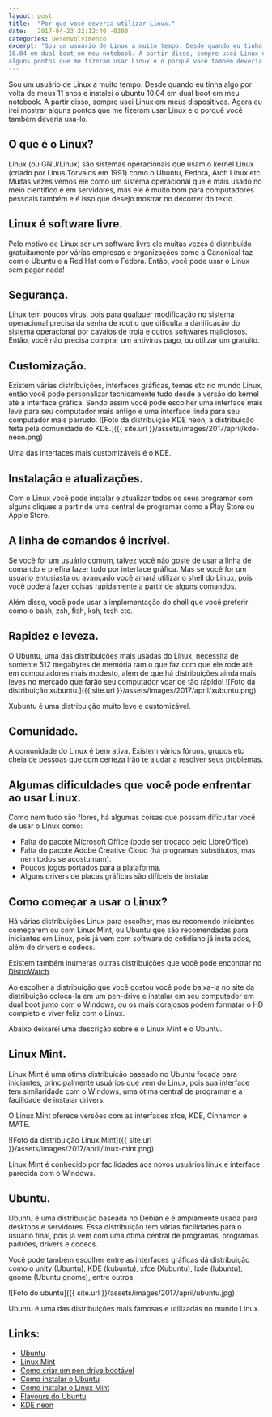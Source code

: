 ```yaml
---
layout: post
title:  "Por que você deveria utilizar Linux."
date:   2017-04-23 22:12:40 -0300
categories: Desenvolvimento
excerpt: "Sou um usuário de Linux a muito tempo. Desde quando eu tinha algo por volta de meus 11 anos e instalei o ubuntu
10.04 em dual boot em meu notebook. A partir disso, sempre usei Linux em meus dispositivos. Agora eu irei mostrar
alguns pontos que me fizeram usar Linux e o porquê você também deveria usa-lo."
---
```

Sou um usuário de Linux a muito tempo. Desde quando eu tinha algo por volta de meus 11 anos e instalei o ubuntu
10.04 em dual boot em meu notebook. A partir disso, sempre usei Linux em meus dispositivos. Agora eu irei mostrar
alguns pontos que me fizeram usar Linux e o porquê você também deveria usa-lo.

## O que é o Linux?

Linux (ou GNU/Linux) são sistemas operacionais que usam o kernel Linux (criado por Linus Torvalds em 1991) como o
Ubuntu, Fedora, Arch Linux etc. Muitas vezes vemos ele como um sistema operacional que é mais usado no meio
cientifico e em servidores, mas ele é muito bom para computadores pessoais também e é isso que desejo mostrar no
decorrer do texto.

## Linux é software livre.

Pelo motivo de Linux ser um software livre ele muitas vezes é distribuído gratuitamente por várias empresas e
organizações como a Canonical faz com o Ubuntu e a Red Hat com o Fedora. Então, você pode usar o Linux sem pagar
nada!

## Segurança.

Linux tem poucos vírus, pois para qualquer modificação no sistema operacional precisa da senha de root o que
dificulta a danificação do sistema operacional por cavalos de troia e outros softwares maliciosos.
Então, você não precisa comprar um antivírus pago, ou utilizar um gratuito.

## Customização.

Existem várias distribuições, interfaces gráficas, temas etc no mundo Linux, então você pode personalizar
tecnicamente tudo desde a versão do kernel até a interface gráfica. Sendo assim você pode escolher uma interface
mais leve para seu computador mais antigo e uma interface linda para seu computador mais parrudo.
![Foto da distribuição KDE neon, a distribuição feita pela comunidade do KDE.]({{ site.url }}/assets/images/2017/april/kde-neon.png)

Uma das interfaces mais customizáveis é o KDE.

## Instalação e atualizações.

Com o Linux você pode instalar e atualizar todos os seus programar com alguns cliques a partir de uma central de programar como a Play Store ou Apple Store.

## A linha de comandos é incrível.

Se você for um usuário comum, talvez você não goste de usar a linha de comando e prefira fazer tudo por interface
gráfica. Mas se você for um usuário entusiasta ou avançado você amará utilizar o shell do Linux, pois você poderá
fazer coisas rapidamente a partir de alguns comandos.

Além disso, você pode usar a implementação do shell que você preferir como o bash, zsh, fish, ksh, tcsh etc.

## Rapidez e leveza.

O Ubuntu, uma das distribuições mais usadas do Linux, necessita de somente 512 megabytes de memória ram o que faz
com que ele rode até em computadores mais modesto, além de que há distribuições ainda mais leves no mercado que
farão seu computador voar de tão rápido!
![Foto da distribuição xubuntu.]({{ site.url }}/assets/images/2017/april/xubuntu.png)

Xubuntu é uma distribuição muito leve e customizável.

## Comunidade.

A comunidade do Linux é bem ativa. Existem vários fóruns, grupos etc cheia de pessoas que com certeza irão te
ajudar a resolver seus problemas.

## Algumas dificuldades que você pode enfrentar ao usar Linux.

Como nem tudo são flores, há algumas coisas que possam dificultar você de usar o Linux como:

- Falta do pacote Microsoft Office (pode ser trocado pelo LibreOffice).
- Falta do pacote Adobe Creative Cloud (há programas substitutos, mas nem todos se acostumam).
- Poucos jogos portados para a plataforma.
- Alguns drivers de placas gráficas são difíceis de instalar

## Como começar a usar o Linux?

Há várias distribuições Linux para escolher, mas eu recomendo iniciantes começarem ou com Linux Mint, ou Ubuntu
que são recomendadas para iniciantes em Linux, pois já vem com software do cotidiano já instalados, além de
drivers e codecs.

Existem também inúmeras outras distribuições que você pode encontrar no [DistroWatch](http://distrowatch.com/).

Ao escolher a distribuição que você gostou você pode baixa-la no site da distribuição coloca-la em um pen-drive e
instalar em seu computador em dual boot junto com o Windows, ou os mais corajosos podem formatar o HD completo e
viver feliz com o Linux.

Abaixo deixarei uma descrição sobre e o Linux Mint e o Ubuntu.

## Linux Mint.

Linux Mint é uma ótima distribuição baseado no Ubuntu focada para iniciantes, principalmente usuários que vem do
Linux, pois sua interface tem similaridade com o Windows, uma ótima central de programar e a facilidade de
instalar drivers.

O Linux Mint oferece versões com as interfaces xfce, KDE, Cinnamon e MATE.

![Foto da distribuição Linux Mint]({{ site.url }}/assets/images/2017/april/linux-mint.png)

Linux Mint é conhecido por facilidades aos novos usuários linux e interface parecida com o Windows.

## Ubuntu.

Ubuntu é uma distribuição baseada no Debian e é amplamente usada para desktops e servidores. Essa distribuição
tem várias facilidades para o usuário final, pois já vem com uma ótima central de programas, programas padrões,
drivers e codecs.

Você pode também escolher entre as interfaces gráficas dá distribuição como o unity (Ubuntu), KDE (kubuntu), xfce
(Xubuntu), lxde (lubuntu), gnome (Ubuntu gnome), entre outros.

![Foto do ubuntu]({{ site.url }}/assets/images/2017/april/ubuntu.jpg)

Ubuntu é uma das distribuições mais famosas e utilizadas no mundo Linux.

## Links:
- [Ubuntu](https://www.ubuntu.com/)
- [Linux Mint](https://www.linuxmint.com/)
- [Como criar um pen drive bootável](http://www.diolinux.com.br/2016/11/etcher-crie-pen-drives-bootaveis-de-qualquer-sistema-operacional.html)
- [Como instalar o Ubuntu](http://www.techtudo.com.br/dicas-e-tutoriais/noticia/2016/01/como-instalar-o-ubuntu.html)
- [Como instalar o Linux Mint](https://pplware.sapo.pt/linux/aprenda-instalar-novo-linux-mint-18-sarah-7-passos/)
- [Flavours do Ubuntu](https://www.ubuntu.com/about/about-ubuntu/flavours)
- [KDE neon](https://neon.kde.org/)